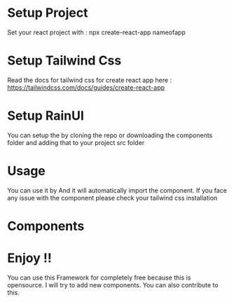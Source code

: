 # Setup Project
Set your react project with : npx create-react-app nameofapp

# Setup Tailwind Css
Read the docs for tailwind css for create react app here : https://tailwindcss.com/docs/guides/create-react-app

# Setup RainUI
You can setup the by cloning the repo or downloading the components folder and adding that to your project src folder

# Usage
You can use it by <componentname/>
And it will automatically import the component. If you face any issue with the component please check your tailwind css installation

# Components 
<Button1/>
<Button2/>
<Button3/>
<Button4/>
<Button5/>
<Button6/>
<Button7/>
<Button8/>
<Button9/>
<Button10/>
<Navbar1/>
<Navbar2/>
<Navbar3/>
<Navbar4/>

# Enjoy !!
You can use this Framework for completely free because this is opensource. I will try to add new components. You can also contribute to this.


